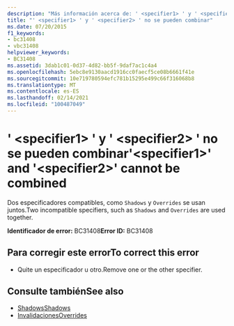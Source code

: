 ```yaml
---
description: "Más información acerca de: ' <specifier1> ' y ' <specifier2> ' no se pueden combinar"
title: "' <specifier1> ' y ' <specifier2> ' no se pueden combinar"
ms.date: 07/20/2015
f1_keywords:
- bc31408
- vbc31408
helpviewer_keywords:
- BC31408
ms.assetid: 3dab1c01-0d37-4d82-bb5f-9daf7ac1c4a4
ms.openlocfilehash: 5ebc8e9130aacd1916cc0faecf5ce08b6661f41e
ms.sourcegitcommit: 10e719780594efc781b15295e499c66f316068b8
ms.translationtype: MT
ms.contentlocale: es-ES
ms.lasthandoff: 02/14/2021
ms.locfileid: "100487049"
---
```

# <a name="specifier1-and-specifier2-cannot-be-combined"></a><span data-ttu-id="e71d0-103">' \<specifier1> ' y ' \<specifier2> ' no se pueden combinar</span><span class="sxs-lookup"><span data-stu-id="e71d0-103">'\<specifier1>' and '\<specifier2>' cannot be combined</span></span>

<span data-ttu-id="e71d0-104">Dos especificadores compatibles, como `Shadows` y `Overrides` se usan juntos.</span><span class="sxs-lookup"><span data-stu-id="e71d0-104">Two incompatible specifiers, such as `Shadows` and `Overrides` are used together.</span></span>  
  
 <span data-ttu-id="e71d0-105">**Identificador de error:** BC31408</span><span class="sxs-lookup"><span data-stu-id="e71d0-105">**Error ID:** BC31408</span></span>  
  
## <a name="to-correct-this-error"></a><span data-ttu-id="e71d0-106">Para corregir este error</span><span class="sxs-lookup"><span data-stu-id="e71d0-106">To correct this error</span></span>  
  
- <span data-ttu-id="e71d0-107">Quite un especificador u otro.</span><span class="sxs-lookup"><span data-stu-id="e71d0-107">Remove one or the other specifier.</span></span>  
  
## <a name="see-also"></a><span data-ttu-id="e71d0-108">Consulte también</span><span class="sxs-lookup"><span data-stu-id="e71d0-108">See also</span></span>

- [<span data-ttu-id="e71d0-109">Shadows</span><span class="sxs-lookup"><span data-stu-id="e71d0-109">Shadows</span></span>](../language-reference/modifiers/shadows.md)
- [<span data-ttu-id="e71d0-110">Invalidaciones</span><span class="sxs-lookup"><span data-stu-id="e71d0-110">Overrides</span></span>](../language-reference/modifiers/overrides.md)
